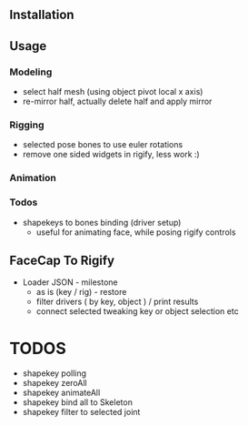 ## Installation

## Usage

### Modeling
- select half mesh (using object pivot local x axis)
- re-mirror half, actually delete half and apply mirror

### Rigging
- selected pose bones to use euler rotations
- remove one sided widgets in rigify, less work :)


### Animation


### Todos
- shapekeys to bones binding (driver setup)
    - useful for animating face, while posing rigify controls

## FaceCap To Rigify
- Loader JSON - milestone
    - as is (key / rig) - restore
    - filter drivers ( by key, object ) / print results
    - connect selected tweaking key or object selection etc


# TODOS

- shapekey polling
- shapekey zeroAll
- shapekey animateAll
- shapekey bind all to Skeleton
- shapekey filter to selected joint
